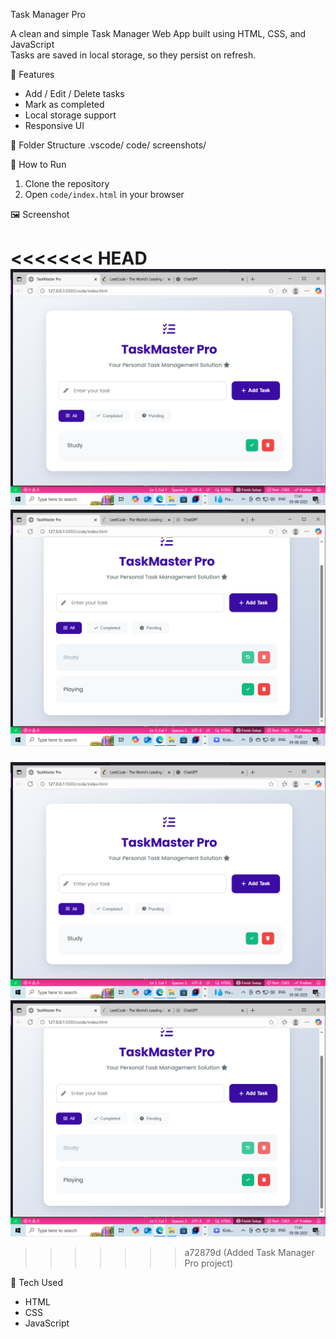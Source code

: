 Task Manager Pro

A clean and simple Task Manager Web App built using HTML, CSS, and JavaScript  
Tasks are saved in local storage, so they persist on refresh.

🌟 Features

- Add / Edit / Delete tasks
- Mark as completed
- Local storage support
- Responsive UI

📂 Folder Structure
.vscode/
code/
screenshots/

🚀 How to Run

1. Clone the repository
2. Open `code/index.html` in your browser

🖼️ Screenshot

<<<<<<< HEAD
![UI Preview](screenshots/ui-preview_1.png)
![UI Preview](screenshots/ui-preview_2.png)
=======
![UI Preview](Screenshots/ui-preview_1.png)
![UI Preview](Screenshots/ui-preview_2.png)
>>>>>>> a72879d (Added Task Manager Pro project)

📌 Tech Used

- HTML
- CSS
- JavaScript

